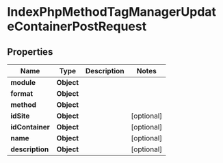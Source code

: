 

# IndexPhpMethodTagManagerUpdateContainerPostRequest


## Properties

| Name | Type | Description | Notes |
|------------ | ------------- | ------------- | -------------|
|**module** | **Object** |  |  |
|**format** | **Object** |  |  |
|**method** | **Object** |  |  |
|**idSite** | **Object** |  |  [optional] |
|**idContainer** | **Object** |  |  [optional] |
|**name** | **Object** |  |  [optional] |
|**description** | **Object** |  |  [optional] |



